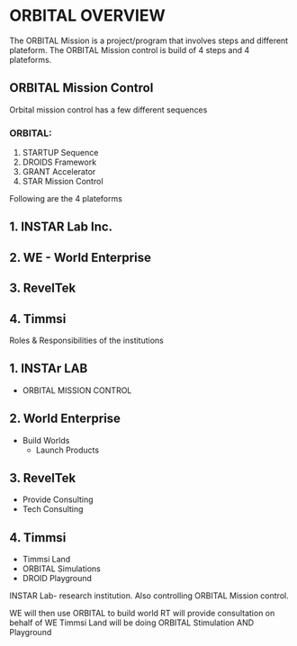 # ORBITAL OVERVIEW 

The ORBITAL Mission is a project/program that involves steps and different plateform.
The ORBITAL Mission control is build of 4 steps and 4 plateforms. 

## ORBITAL Mission Control
Orbital mission control has a few different sequences
 
### ORBITAL:
1. STARTUP Sequence
2. DROIDS Framework
3. GRANT Accelerator
4. STAR Mission Control


Following are the 4 plateforms

## 1. INSTAR Lab Inc.
## 2. WE - World Enterprise 
## 3. RevelTek
## 4. Timmsi 

Roles & Responsibilities of the institutions 

## 1. INSTAr LAB
   * ORBITAL MISSION CONTROL
   
## 2. World Enterprise
   * Build Worlds
     * Launch Products

## 3. RevelTek
   * Provide Consulting
   * Tech Consulting

## 4. Timmsi
   * Timmsi Land
   * ORBITAL Simulations
   * DROID Playground
 


INSTAR Lab- research institution. Also controlling ORBITAL Mission control. 



WE will then use ORBITAL to build world
RT will provide consultation on behalf of WE
Timmsi Land will be doing ORBITAL Stimulation AND Playground
